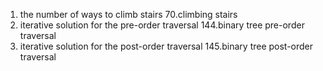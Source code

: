1. the number of ways to climb stairs 70.climbing stairs
2. iterative solution for the pre-order traversal 144.binary tree pre-order traversal
2. iterative solution for the post-order traversal 145.binary tree post-order traversal